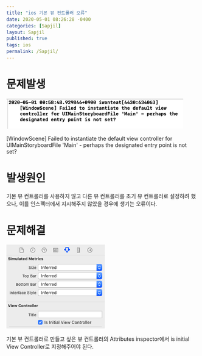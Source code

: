 ```yaml
---
title: "ios 기본 뷰 컨트롤러 오류"
date: 2020-05-01 08:26:28 -0400
categories: [Sapjil]
layout: Sapjil
published: true
tags: ios
permalink: /Sapjil/
---
```


# 문제발생
![problem](/img/2020-05-01-1.png)

[WindowScene] Failed to instantiate the default view controller for UIMainStoryboardFile 'Main' - perhaps the designated entry point is not set?

# 발생원인
기본 뷰 컨트롤러를 사용하지 않고 다른 뷰 컨트롤러를 초기 뷰 컨트롤러로 설정하려 했으나, 이를 인스펙터에서 지시해주지 않았을 경우에 생기는 오류이다. 

# 문제해결
![solve](/img/2020-05-01-2.png)

기본 뷰 컨트롤러로 만들고 싶은 뷰 컨트롤러의 Attributes inspector에서 is initial View Controller로 지정해주어야 된다.
